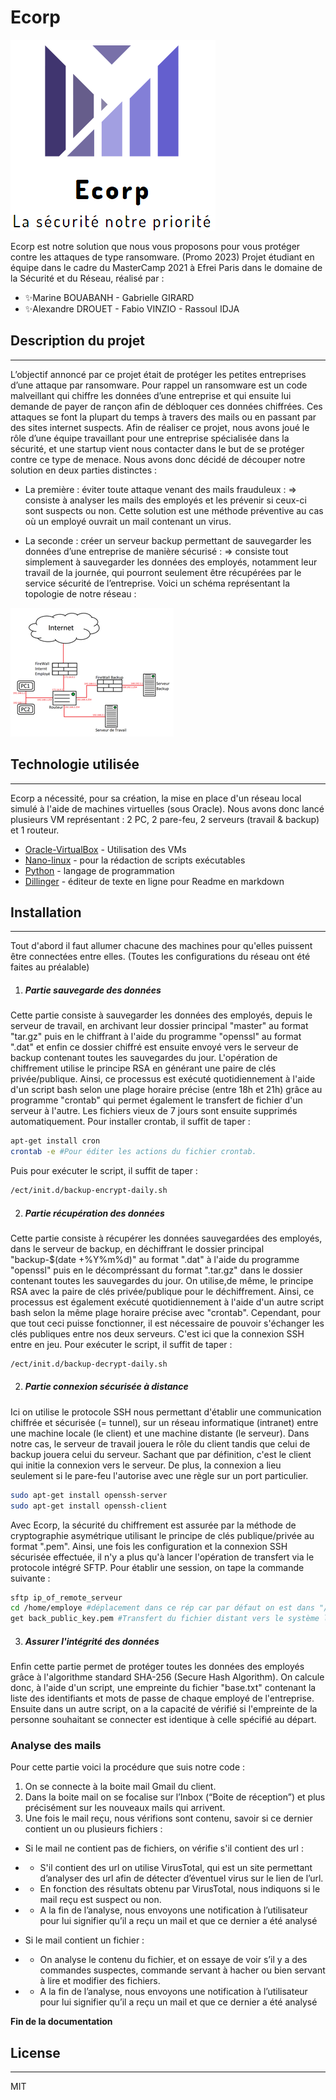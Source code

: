 # Ecorp

![Image](logo-pj-Ransomeware.png) 

Ecorp est notre solution que nous vous proposons pour vous protéger contre les attaques de type ransomware. 
(Promo 2023) Projet étudiant en équipe dans le cadre du MasterCamp 2021 à Efrei Paris dans le domaine de la Sécurité et du Réseau, réalisé par : 
- ✨Marine BOUABANH - Gabrielle GIRARD  
- ✨Alexandre DROUET - Fabio VINZIO - Rassoul IDJA 


## Description du projet
---
L’objectif annoncé par ce projet était de protéger les petites entreprises d’une attaque par ransomware. Pour rappel un ransomware est un code malveillant qui chiffre les données d’une entreprise et qui ensuite lui demande de payer de rançon afin de débloquer ces données chiffrées. Ces attaques se font la plupart du temps à travers des mails ou en passant par des sites internet suspects.
Afin de réaliser ce projet, nous avons joué le rôle d’une équipe travaillant pour une entreprise spécialisée dans la sécurité, et une startup vient nous contacter dans le but de se protéger contre ce type de menace. Nous avons donc décidé de découper notre solution en deux parties distinctes : 
-	La première : éviter toute attaque venant des mails frauduleux :
=> consiste à analyser les mails des employés et les prévenir si ceux-ci sont suspects ou non. Cette solution est une méthode préventive au cas où un employé ouvrait un mail contenant un virus. 

-	La seconde : créer un serveur backup permettant de sauvegarder les données d’une entreprise de manière sécurisé :
=> consiste tout simplement à sauvegarder les données des employés, notamment leur travail de la journée, qui pourront seulement être récupérées par le service sécurité de l’entreprise. 
Voici un schéma représentant la topologie de notre réseau :

![Image](reseau_projet_mc.png) 

## Technologie utilisée
---
Ecorp a nécessité, pour sa création, la mise en place d'un réseau local simulé à l'aide de machines virtuelles (sous Oracle). Nous avons donc lancé plusieurs VM représentant : 2 PC, 2 pare-feu, 2 serveurs (travail & backup) et 1 routeur. 

- [Oracle-VirtualBox](https://www.virtualbox.org/) - Utilisation des VMs
- [Nano-linux]() - pour la rédaction de scripts exécutables
- [Python]() - langage de programmation
- [Dillinger](https://dillinger.io/) - éditeur de texte en ligne pour Readme en markdown

## Installation
---
Tout d'abord il faut allumer chacune des machines pour qu'elles puissent être connectées entre elles. (Toutes les configurations du réseau ont été faites au préalable)

1. ##### Partie sauvegarde des données 
Cette partie consiste à sauvegarder les données des employés, depuis le serveur de travail, en archivant leur dossier principal "master" au format "tar.gz" puis en le chiffrant à l'aide du programme "openssl" au format ".dat" et enfin ce dossier chiffré est ensuite envoyé vers le serveur de backup contenant toutes les sauvegardes du jour. L'opération de chiffrement utilise le principe RSA en générant une paire de clés privée/publique. Ainsi, ce processus est exécuté quotidiennement à l'aide d'un script bash selon une plage horaire précise (entre 18h et 21h) grâce au programme "crontab" qui permet également le transfert de fichier d'un serveur à l'autre. Les fichiers vieux de 7 jours sont ensuite supprimés automatiquement.
Pour installer crontab, il suffit de taper :
```sh
apt-get install cron
crontab -e #Pour éditer les actions du fichier crontab.
```
Puis pour exécuter le script, il suffit de taper :
```sh
/ect/init.d/backup-encrypt-daily.sh 
```
2. ##### Partie récupération des données 
Cette partie consiste à récupérer les données sauvegardées des employés, dans le serveur de backup, en déchiffrant le dossier principal "backup-$(date +%Y%m%d)" au format ".dat" à l'aide du programme "openssl" puis en le décompréssant du format ".tar.gz" dans le dossier contenant toutes les sauvegardes du jour. On utilise,de même, le principe RSA avec la paire de clés privée/publique pour le déchiffrement. Ainsi, ce processus est également exécuté quotidiennement à l'aide d'un autre script bash selon la même plage horaire précise avec "crontab". Cependant, pour que tout ceci puisse fonctionner, il est nécessaire de pouvoir s'échanger les clés publiques entre nos deux serveurs. C'est ici que la connexion SSH entre en jeu.
Pour exécuter le script, il suffit de taper :
```sh
/ect/init.d/backup-decrypt-daily.sh 
```
2. ##### Partie connexion sécurisée à distance
Ici on utilise le protocole SSH nous permettant d'établir une communication chiffrée et sécurisée (= tunnel), sur un réseau informatique (intranet) entre une machine locale (le client) et une machine distante (le serveur). Dans notre cas, le serveur de travail jouera le rôle du client tandis que celui de backup jouera celui du serveur. Sachant que par définition, c'est le client qui initie la connexion vers le serveur. De plus, la connexion a lieu seulement si le pare-feu l'autorise avec une règle sur un port particulier.
```sh
sudo apt-get install openssh-server
sudo apt-get install openssh-client
```
Avec Ecorp, la sécurité du chiffrement est assurée par la méthode de cryptographie asymétrique utilisant le principe de clés publique/privée au format ".pem". 
Ainsi, une fois les configuration et la connexion SSH sécurisée effectuée, il n'y a plus qu'à lancer l'opération de transfert via le protocole intégré SFTP.
Pour établir une session, on tape la commande suivante :
```sh
sftp ip_of_remote_serveur 
cd /home/employe #déplacement dans ce rép car par défaut on est dans "/root"
get back_public_key.pem #Transfert du fichier distant vers le système local
```
3. ##### Assurer l'intégrité des données 
Enfin cette partie permet de protéger toutes les données des employés grâce à l'algorithme standard SHA-256 (Secure Hash Algorithm).
On calcule donc, à l'aide d'un script, une empreinte du fichier "base.txt" contenant la liste des identifiants et mots de passe de chaque employé de l'entreprise.
Ensuite dans un autre script, on a la capacité de vérifié si l'empreinte de la personne souhaitant se connecter est identique à celle spécifié au départ.

### Analyse des mails
Pour cette partie voici la procédure que suis notre code : 
1. On se connecte à la boite mail Gmail du client. 
2. Dans la boite mail on se focalise sur l’Inbox (“Boite de réception”) et plus précisément sur les nouveaux mails qui arrivent.  
3. Une fois le mail reçu, nous vérifions sont contenu, savoir si ce dernier contient un ou plusieurs fichiers :
- Si le mail ne contient pas de fichiers, on vérifie s'il contient des url :
- - S'il contient des url on utilise VirusTotal, qui est un site permettant d’analyser des url afin de détecter d’éventuel virus sur le lien de l’url. 
- - En fonction des résultats obtenu par VirusTotal, nous indiquons si le mail reçu est suspect ou non.
- - A la fin de l’analyse, nous envoyons une notification à l’utilisateur pour lui signifier qu’il a reçu un mail et que ce dernier a été analysé

- Si le mail contient un fichier :
- - On analyse le contenu du fichier, et on essaye de voir s’il y a des commandes suspectes, commande servant à hacher ou bien servant à lire et modifier des fichiers.
- - A la fin de l’analyse, nous envoyons une notification à l’utilisateur pour lui signifier qu’il a reçu un mail et que ce dernier a été analysé

**Fin de la documentation**

## License
---
MIT

